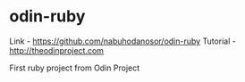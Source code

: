 odin-ruby
=========

Link - https://github.com/nabuhodanosor/odin-ruby
Tutorial - http://theodinproject.com

First ruby project from Odin Project
